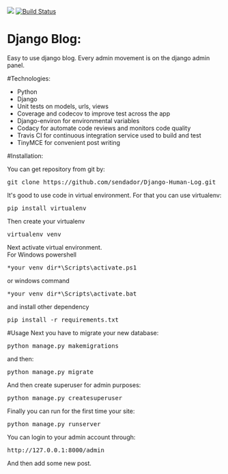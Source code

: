 <a href="https://www.codacy.com/manual/sendador/Django-Human-Log?utm_source=github.com&amp;utm_medium=referral&amp;utm_content=sendador/Django-Human-Log&amp;utm_campaign=Badge_Grade"><img src="https://api.codacy.com/project/badge/Grade/7f38ad72c303423890ce8e17f655a9ec"/></a>
[![Build Status](https://travis-ci.com/sendador/Django-Human-Log.svg?branch=master)](https://travis-ci.com/sendador/Django-Human-Log)

# Django Blog:

Easy to use django blog. Every admin movement is on the django admin panel.

#Technologies:

- Python
- Django
- Unit tests on models, urls, views
- Coverage and codecov to improve test across the app
- Django-environ for environmental variables
- Codacy for automate code reviews and monitors code quality
- Travis CI for continuous integration service used to build and test 
- TinyMCE for convenient post writing

#Installation:

You can get repository from git by:
<pre>git clone https://github.com/sendador/Django-Human-Log.git </pre>

It's good to use code in virtual environment. For that you can use virtualenv:

<pre>pip install virtualenv</pre>
Then create your virtualenv
<pre>virtualenv venv</pre>

Next activate virtual environment.<Br>
For Windows powershell
<pre>*your venv dir*\Scripts\activate.ps1</pre>
or windows command
<pre>*your venv dir*\Scripts\activate.bat</pre>

and install other dependency

<pre>pip install -r requirements.txt</pre>
#Usage
Next you have to migrate your new database:

<pre>python manage.py makemigrations</pre>
and then:
<pre>python manage.py migrate</pre>

And then create superuser for admin purposes:

<pre>python manage.py createsuperuser</pre>

Finally you can run for the first time your site:

<pre>python manage.py runserver</pre>

You can login to your admin account through:

<pre>http://127.0.0.1:8000/admin</pre>

And then add some new post.





